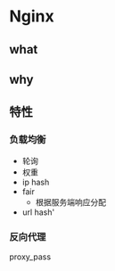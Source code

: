 # Nginx

## what

## why

## 特性

### 负载均衡

- 轮询
- 权重
- ip hash
- fair
  - 根据服务端响应分配
- url hash'

### 反向代理

proxy_pass

